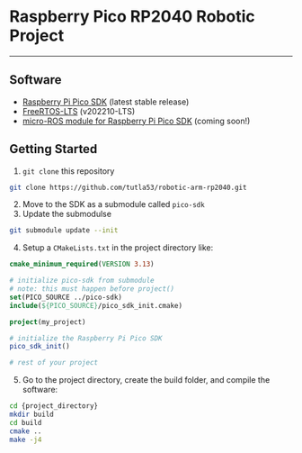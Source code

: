 # Raspberry Pico RP2040 Robotic Project
***
## Software

<ul>
  <li> <a href="https://github.com/raspberrypi/pico-sdk">Raspberry Pi Pico SDK</a> (latest stable release)</li>
  <li> <a href="https://github.com/FreeRTOS/FreeRTOS-LTS/tree/202210-LTS">FreeRTOS-LTS</a> (v202210-LTS) </li>
  <li> <a href="https://github.com/micro-ROS/micro_ros_raspberrypi_pico_sdk.git">micro-ROS module for Raspberry Pi Pico SDK</a> (coming soon!)</li>
</ul> 

## Getting Started
1. `git clone` this repository
```bash
git clone https://github.com/tutla53/robotic-arm-rp2040.git
```
2. Move to the SDK as a submodule called `pico-sdk`
3. Update the submodulse
```bash
git submodule update --init
```
4. Setup a `CMakeLists.txt` in the project directory like:

```cmake
cmake_minimum_required(VERSION 3.13)

# initialize pico-sdk from submodule
# note: this must happen before project()
set(PICO_SOURCE ../pico-sdk)
include(${PICO_SOURCE}/pico_sdk_init.cmake)

project(my_project)

# initialize the Raspberry Pi Pico SDK
pico_sdk_init()

# rest of your project
```
5. Go to the project directory, create the build folder, and compile the software:
```bash
cd {project_directory}
mkdir build
cd build
cmake ..
make -j4
```
